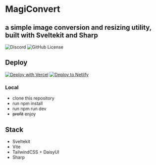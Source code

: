 # MagiConvert

## a simple image conversion and resizing utility, built with Sveltekit and Sharp

![Discord](https://img.shields.io/discord/937624611384864809)
![GitHub License](https://img.shields.io/github/license/matfire/MagiConvert)


## Deploy

[![Deploy with Vercel](https://vercel.com/button)](https://vercel.com/new/clone?repository-url=https%3A%2F%2Fgithub.com%2Fmatfire%2FMagiConvert&demo-title=MagiConvert%20Demo&demo-description=A%20Sveltekit%20image%20converter%20and%20resizer&demo-url=https%3A%2F%2Fmagiconvert.nirah.tech)
[![Deploy to Netlify](https://www.netlify.com/img/deploy/button.svg)](https://app.netlify.com/start/deploy?repository=https://github.com/matfire/MagiConvert)


### Local

- clone this repository
- run npm install
- run npm run dev
- ~~profit~~ enjoy

## Stack

- Sveltekit
- Vite
- TailwindCSS + DaisyUI
- Sharp